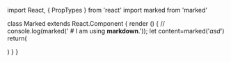 import React, { PropTypes } from 'react'
import marked from 'marked'


class Marked extends React.Component {
  render () {
    // console.log(marked(' # I am using __markdown__.'));
    let content=marked('_asd_')
    return(
      <div>
        <div dangerouslySetInnerHTML={{__html:content}} />
      </div>
    )
  }
}
